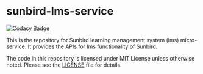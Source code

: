 # sunbird-lms-service

[![Codacy Badge](https://api.codacy.com/project/badge/Grade/b963e5ed122f47b5a27b19a87d9fa6de)](https://app.codacy.com/app/sunbird-bot/sunbird-lms-service?utm_source=github.com&utm_medium=referral&utm_content=project-sunbird/sunbird-lms-service&utm_campaign=Badge_Grade_Settings)

This is the repository for Sunbird learning management system (lms) micro-service. It provides the APIs for lms functionality of Sunbird.

The code in this repository is licensed under MIT License unless otherwise noted. Please see the [LICENSE](https://github.com/project-sunbird/sunbird-lms-service/blob/master/LICENSE) file for details.

